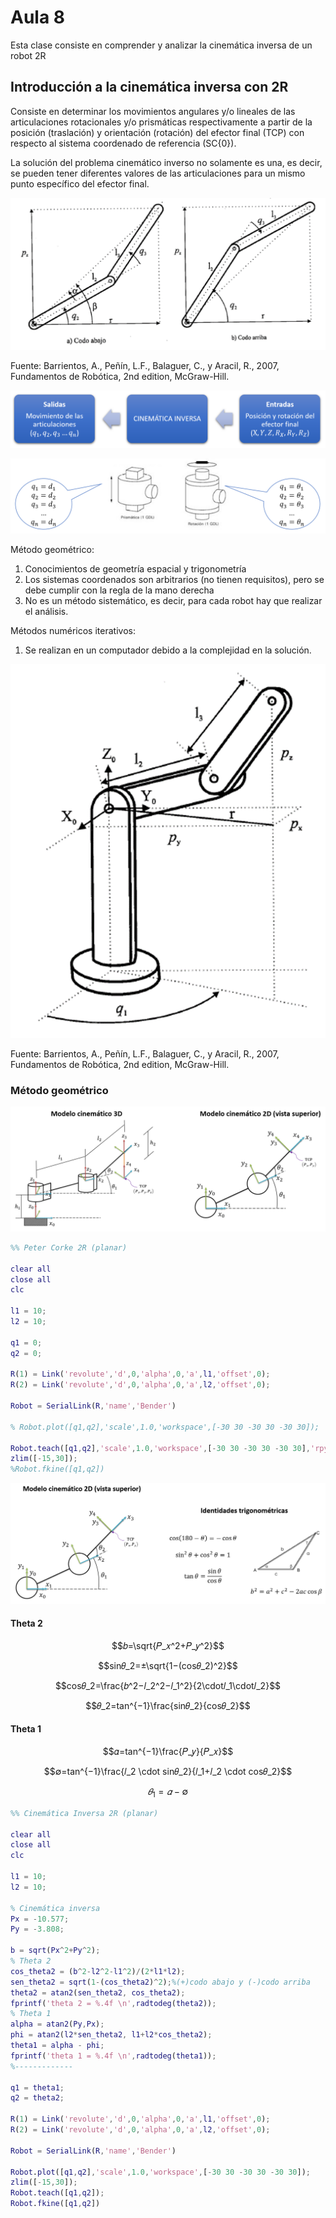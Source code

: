 <h1>Aula 8</h1>

Esta clase consiste en comprender y analizar la cinemática inversa de un robot 2R

<h2>Introducción a la cinemática inversa con 2R</h2>

Consiste en determinar los movimientos angulares y/o lineales de las articulaciones rotacionales y/o prismáticas respectivamente a partir de la posición (traslación) y orientación (rotación) del efector final (TCP) con respecto al sistema coordenado de referencia (SC{0}).

La solución del problema cinemático inverso no solamente es una, es decir, se pueden tener diferentes valores de las articulaciones para un mismo punto específico del efector final.

![Codo arriba y codo abajo](Imagenes/image.png)

Fuente: Barrientos, A., Peñín, L.F., Balaguer, C., y Aracil, R., 2007, Fundamentos de Robótica, 2nd edition, McGraw-Hill.

![Diagrama de flujo CI](Imagenes/image-1.png)

![Articulaciones](Imagenes/image-2.png)

Método geométrico:
1. Conocimientos de geometría espacial y trigonometría
2. Los sistemas coordenados son arbitrarios (no tienen requisitos), pero se debe cumplir con la regla de la mano derecha
3. No es un método sistemático, es decir, para cada robot hay que realizar el análisis.

Métodos numéricos iterativos:
1. Se realizan en un computador debido a la complejidad en la solución.

![Robot 3R](Imagenes/image-3.png)

Fuente: Barrientos, A., Peñín, L.F., Balaguer, C., y Aracil, R., 2007, Fundamentos de Robótica, 2nd edition, McGraw-Hill.

<h3>Método geométrico</h3>

![2R 2D y 3D](Imagenes/image-4.png)

```matlab
%% Peter Corke 2R (planar)

clear all
close all
clc

l1 = 10;
l2 = 10;

q1 = 0;
q2 = 0;

R(1) = Link('revolute','d',0,'alpha',0,'a',l1,'offset',0);
R(2) = Link('revolute','d',0,'alpha',0,'a',l2,'offset',0);

Robot = SerialLink(R,'name','Bender')

% Robot.plot([q1,q2],'scale',1.0,'workspace',[-30 30 -30 30 -30 30]);

Robot.teach([q1,q2],'scale',1.0,'workspace',[-30 30 -30 30 -30 30],'rpy/zyx');
zlim([-15,30]);
%Robot.fkine([q1,q2])
```

![2D e identidades trigonométricas](Imagenes/image-5.png)

<h4>Theta 2</h4>

$$𝑏=\sqrt{𝑃_𝑥^2+𝑃_𝑦^2}$$

$$sin⁡𝜃_2=±\sqrt{1−(cos𝜃_2)^2}$$

$$cos𝜃_2=\frac{𝑏^2−𝑙_2^2−𝑙_1^2}{2\cdot𝑙_1\cdot𝑙_2}$$

$$𝜃_2=tan^{−1}\frac{sin𝜃_2}{cos𝜃_2}$$

<h4>Theta 1</h4>

$$𝛼=tan^{−1}⁡\frac{𝑃_𝑦}{𝑃_𝑥}$$

$$∅=tan^{−1}\frac{𝑙_2 \cdot sin⁡𝜃_2}{𝑙_1+𝑙_2 \cdot cos⁡𝜃_2}$$

$$𝜃_1=𝛼−∅$$

```matlab
%% Cinemática Inversa 2R (planar)

clear all
close all
clc

l1 = 10;
l2 = 10;

% Cinemática inversa
Px = -10.577;
Py = -3.808;

b = sqrt(Px^2+Py^2);
% Theta 2
cos_theta2 = (b^2-l2^2-l1^2)/(2*l1*l2);
sen_theta2 = sqrt(1-(cos_theta2)^2);%(+)codo abajo y (-)codo arriba
theta2 = atan2(sen_theta2, cos_theta2);
fprintf('theta 2 = %.4f \n',radtodeg(theta2));
% Theta 1
alpha = atan2(Py,Px);
phi = atan2(l2*sen_theta2, l1+l2*cos_theta2);
theta1 = alpha - phi;
fprintf('theta 1 = %.4f \n',radtodeg(theta1));
%-------------

q1 = theta1;
q2 = theta2;

R(1) = Link('revolute','d',0,'alpha',0,'a',l1,'offset',0);
R(2) = Link('revolute','d',0,'alpha',0,'a',l2,'offset',0);

Robot = SerialLink(R,'name','Bender')

Robot.plot([q1,q2],'scale',1.0,'workspace',[-30 30 -30 30 -30 30]);
zlim([-15,30]);
Robot.teach([q1,q2]);
Robot.fkine([q1,q2])
```
